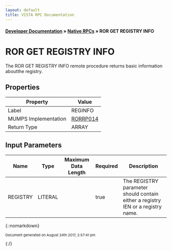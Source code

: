 ```yaml
---
layout: default
title: VISTA RPC Documentation
---
```


#### [Developer Documentation](../index) &#187; [Native RPCs](TableOfContents) &#187; ROR GET REGISTRY INFO<br/>
# ROR GET REGISTRY INFO

The ROR GET REGISTRY INFO remote procedure returns basic information aboutthe registry.

## Properties

Property | Value
--- | ---
Label | REGINFO
MUMPS Implementation | [RORRP014](http://code.osehra.org/dox/Routine_RORRP014_source.html)
Return Type | ARRAY


## Input Parameters

Name | Type | Maximum Data Length | Required | Description
--- | --- | --- | --- | ---
REGISTRY | LITERAL |  | true | The REGISTRY parameter should contain either a registry IEN or a registry name.



{::nomarkdown} <br/><p style="font-size: 11px">Document generated on August 24th 2017, 2:57:41 pm</p>{:/}